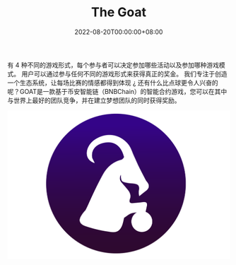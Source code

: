 ﻿---
title: "The Goat"
description: "GOAT 是一款智能合约游戏，您可以在其中玩、耕种、挖矿和收集 NFT 卡。"
date: 2022-08-20T00:00:00+08:00
lastmod: 2022-08-20T00:00:00+08:00
draft: false
authors: ["boogArno"]
featuredImage: "the-goat.png"
tags: ["NFT Games","The Goat"]
categories: ["nfts"]
nfts: ["NFT Games"]
blockchain: "BSC"
website: "https://www.thegoat.app/"
twitter: "https://twitter.com/NfttheGoat"
discord: "https://discord.com/invite/x5bGmZQf6c"
telegram: "http://t.me/TheGoatGame"
github: ""
youtube: ""
twitch: ""
facebook: ""
instagram: "https://www.instagram.com/thegoat_soccer/"
reddit: ""
medium: ""
steam: ""
gitbook: ""
googleplay: ""
appstore: ""
status: "Live"
weight: 
lightgallery: true
toc: true
pinned: false
recommend: false
recommend1: false
---
有 4 种不同的游戏形式，每个参与者可以决定参加哪些活动以及参加哪种游戏模式。
用户可以通过参与任何不同的游戏形式来获得真正的奖金。
我们专注于创造一个生态系统，让每场比赛的情感都得到体现
¿ 还有什么比点球更令人兴奋的呢？GOAT是一款基于币安智能链（BNBChain）的智能合约游戏，您可以在其中与世界上最好的团队竞争，并在建立梦想团队的同时获得奖励。

![thegoat-dapp-games-bsc-image1_91abf3b05e5b1142036612b051b38798](thegoat-dapp-games-bsc-image1_91abf3b05e5b1142036612b051b38798.png)